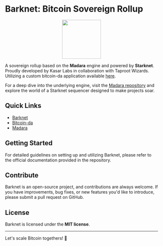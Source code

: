 # Barknet: Bitcoin Sovereign Rollup

<div align="center">
    <img src="https://kasar.io/_next/image?url=%2F_next%2Fstatic%2Fmedia%2FkasarLogo.0513044c.png&w=640&q=75" height="128">
</div>

A sovereign rollup based on the **Madara** engine and powered by **Starknet**. Proudly developed by Kasar Labs in collaboration with Taproot Wizards. Utilizing a custom bitcoin-da application available [here](https://github.com/KasarLabs/bitcoin-da).

For a deep dive into the underlying engine, visit the [Madara repository](https://github.com/keep-starknet-strange/madara) and explore the world of a Starknet sequencer designed to make projects soar.

## Quick Links

- [Barknet](https://github.com/KasarLabs/barknet)
- [Bitcoin-da](https://github.com/KasarLabs/bitcoin-da)
- [Madara](https://github.com/keep-starknet-strange/madara)

## Getting Started

For detailed guidelines on setting up and utilizing Barknet, please refer to the official documentation provided in the repository.

## Contribute

Barknet is an open-source project, and contributions are always welcome. If you have improvements, bug fixes, or new features you'd like to introduce, please submit a pull request on GitHub.

## License

Barknet is licensed under the **MIT license**.

---

Let's scale Bitcoin togethers! 🚀